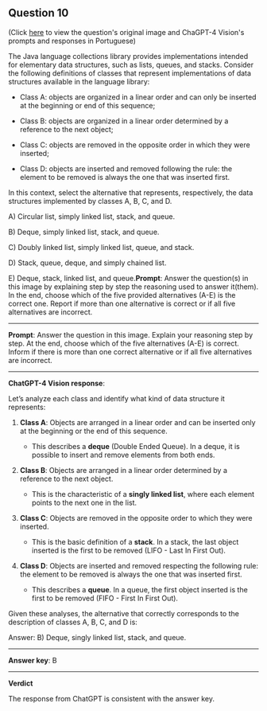 ## Question 10 ##

(Click [here](q10-por.md) to view the question's original image and ChaGPT-4 Vision's prompts and responses in Portuguese)

The Java language collections library provides implementations intended for elementary data structures, such as lists, queues, and stacks. Consider the following definitions of classes that represent implementations of data structures available in the language library:

- Class A: objects are organized in a linear order and can only be inserted at the beginning or end of this sequence;

- Class B: objects are organized in a linear order determined by a reference to the next object;

- Class C: objects are removed in the opposite order in which they were inserted;

- Class D: objects are inserted and removed following the rule: the element to be removed is always the one that was inserted first.

In this context, select the alternative that represents, respectively, the data structures implemented by classes A, B, C, and D.

A) Circular list, simply linked list, stack, and queue.

B) Deque, simply linked list, stack, and queue.

C) Doubly linked list, simply linked list, queue, and stack.

D) Stack, queue, deque, and simply chained list.

E) Deque, stack, linked list, and queue.**Prompt**: Answer the question(s) in this image by explaining step by step the reasoning used to answer it(them). In the end, choose which of the five provided alternatives (A-E) is the correct one. Report if more than one alternative is correct or if all five alternatives are incorrect.

---

**Prompt**: Answer the question in this image. Explain your reasoning step by step. At the end, choose which of the five alternatives (A-E) is correct. Inform if there is more than one correct alternative or if all five alternatives are incorrect.

---

**ChatGPT-4 Vision response**: 

Let’s analyze each class and identify what kind of data structure it represents:

1. **Class A**: Objects are arranged in a linear order and can be inserted only at the beginning or the end of this sequence.
   - This describes a **deque** (Double Ended Queue). In a deque, it is possible to insert and remove elements from both ends.

2. **Class B**: Objects are arranged in a linear order determined by a reference to the next object.
   - This is the characteristic of a **singly linked list**, where each element points to the next one in the list.

3. **Class C**: Objects are removed in the opposite order to which they were inserted.
   - This is the basic definition of a **stack**. In a stack, the last object inserted is the first to be removed (LIFO - Last In First Out).

4. **Class D**: Objects are inserted and removed respecting the following rule: the element to be removed is always the one that was inserted first.
   - This describes a **queue**. In a queue, the first object inserted is the first to be removed (FIFO - First In First Out).

Given these analyses, the alternative that correctly corresponds to the description of classes A, B, C, and D is:

Answer: B) Deque, singly linked list, stack, and queue.

---

**Answer key**: B

---

**Verdict**

The response from ChatGPT is consistent with the answer key.
